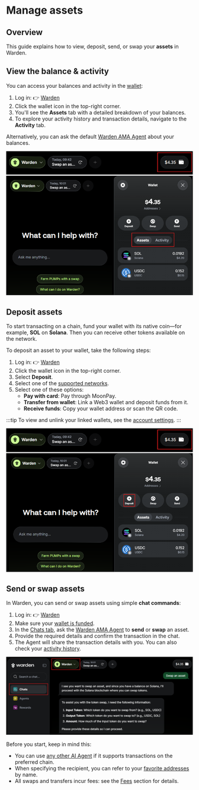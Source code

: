 ﻿---
sidebar_position: 7
---

# Manage assets

## Overview

This guide explains how to view, deposit, send, or swap your **assets** in Warden.

## View the balance & activity

You can access your balances and activity in the [wallet](manage-your-wallet):

1. Log in: 👉 [Warden](https://app.wardenprotocol.org)
2. Click the wallet icon in the top-right corner.
3. You'll see the **Assets** tab with a detailed breakdown of your balances.
4. To explore your activity history and transaction details, navigate to the **Activity** tab.

Alternatively, you can ask the default [Warden AMA Agent](explore-ai-agents#warden-ama) about your balances.

![Access your wallet in Warden](../../static/img/warden-app/manage-your-wallet-1.png)
![View your balance and activity in Warden](../../static/img/warden-app/manage-assets-1.png)

## Deposit assets

To start transacting on a chain, fund your wallet with its native coin—for example, **SOL** on **Solana**. Then you can receive other tokens available on the network.

To deposit an asset to your wallet, take the following steps:

1. Log in: 👉 [Warden](https://app.wardenprotocol.org)
2. Click the wallet icon in the top-right corner.
3. Select **Deposit**.
4. Select one of the [supported networks](/#supported-networks).
5. Select one of these options:
   - **Pay with card**: Pay through MoonPay.
   - **Transfer from wallet**: Link a Web3 wallet and deposit funds from it. 
   - **Receive funds**: Copy your wallet address or scan the QR code.

:::tip
To view and unlink your linked wallets, see the [account settings](manage-your-wallet#configure-the-wallet).
:::

![Access your wallet in Warden](../../static/img/warden-app/manage-your-wallet-1.png)
![Deposit assets in Warden](../../static/img/warden-app/manage-assets-2.png)

## Send or swap assets

In Warden, you can send or swap assets using simple **chat commands**:

1. Log in: 👉 [Warden](https://app.wardenprotocol.org)
2. Make sure your [wallet is funded](#deposit-assets).
3. In the [Chats tab](use-the-chat#start-chatting), ask the [Warden AMA Agent](explore-ai-agents#warden-ama) to **send** or **swap** an asset.
4. Provide the required details and confirm the transaction in the chat.
5. The Agent will share the transaction details with you. You can also check your [activity history](#view-the-balance--activity).

![Send or swap assets using the Warden AMA Agent](../../static/img/warden-app/manage-assets-3.png)

Before you start, keep in mind this:

- You can use [any other AI Agent](explore-ai-agents#uniswap-trading-api) if it supports transactions on the preferred chain. 
- When specifying the recipient, you can refer to your [favorite addresses](manage-your-wallet#configure-the-wallet) by name.
- All swaps and transfers incur fees: see the [Fees](fees) section for details.
